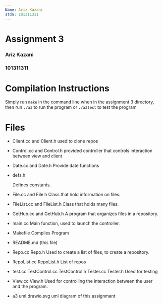 ```yaml
---
Name: Ariz Kazani
stdn: 101311311
---
```


# Assignment 3

### Ariz Kazani 
### 101311311

# Compilation Instructions

Simply run `make` in the command line when in the assignment 3 directory, then run `./a3` 
to run the program or `./a3test` to test the program

# Files

- Client.cc and Client.h
    used to clone repos

- Control.cc and Control.h
    provided controller that controls interaction between view and client

- Date.cc and Date.h
    Provide date functions

- defs.h

  Defines constants.

- File.cc and File.h
    Class that hold information on files.

- FileList.cc and FileList.h
    Class that holds many files.

- GetHub.cc and GetHub.h
    A program that organizes files in a repository.

- main.cc
    Main function, used to launch the controller.

- Makefile 
    Compiles Program

- README.md (this file)

- Repo.cc Repo.h
    Used to create a list of files, to create a repository.

- RepoList.cc RepoList.h
    List of repos

- test.cc TestControl.cc TestControl.h Tester.cc Tester.h
    Used for testing

- View.cc View.h
    Used for controlling the interaction between the user and the program.

- a3 uml.drawio.svg
    uml diagram of this assignment